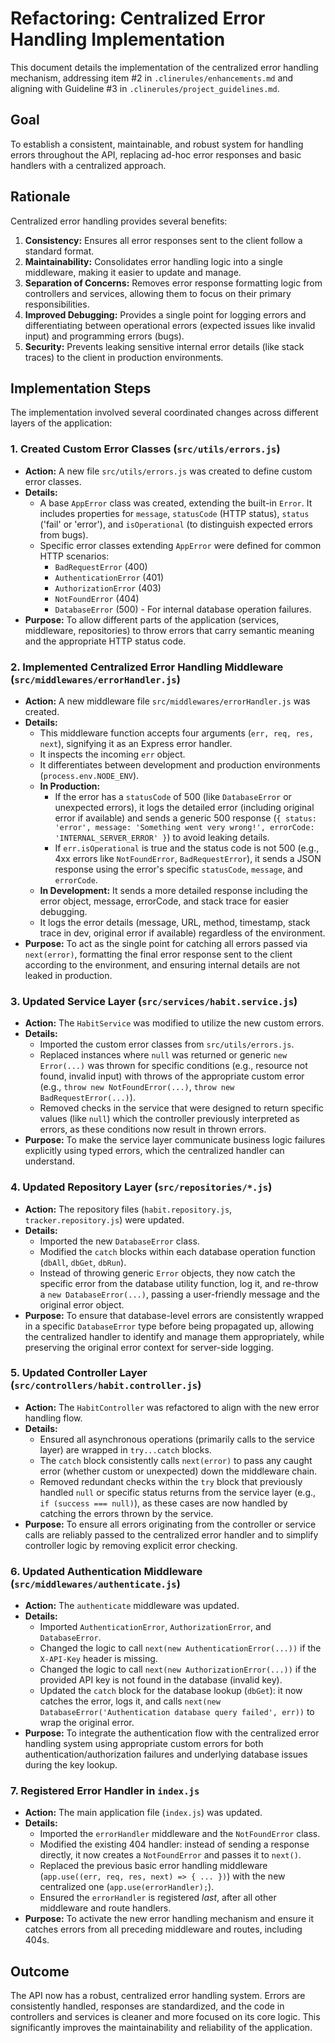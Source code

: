 # Refactoring: Centralized Error Handling Implementation

This document details the implementation of the centralized error handling mechanism, addressing item #2 in `.clinerules/enhancements.md` and aligning with Guideline #3 in `.clinerules/project_guidelines.md`.

## Goal

To establish a consistent, maintainable, and robust system for handling errors throughout the API, replacing ad-hoc error responses and basic handlers with a centralized approach.

## Rationale

Centralized error handling provides several benefits:

1.  **Consistency:** Ensures all error responses sent to the client follow a standard format.
2.  **Maintainability:** Consolidates error handling logic into a single middleware, making it easier to update and manage.
3.  **Separation of Concerns:** Removes error response formatting logic from controllers and services, allowing them to focus on their primary responsibilities.
4.  **Improved Debugging:** Provides a single point for logging errors and differentiating between operational errors (expected issues like invalid input) and programming errors (bugs).
5.  **Security:** Prevents leaking sensitive internal error details (like stack traces) to the client in production environments.

## Implementation Steps

The implementation involved several coordinated changes across different layers of the application:

### 1. Created Custom Error Classes (`src/utils/errors.js`)

- **Action:** A new file `src/utils/errors.js` was created to define custom error classes.
- **Details:**
  - A base `AppError` class was created, extending the built-in `Error`. It includes properties for `message`, `statusCode` (HTTP status), `status` ('fail' or 'error'), and `isOperational` (to distinguish expected errors from bugs).
  - Specific error classes extending `AppError` were defined for common HTTP scenarios:
    - `BadRequestError` (400)
    - `AuthenticationError` (401)
    - `AuthorizationError` (403)
    - `NotFoundError` (404)
    - `DatabaseError` (500) - For internal database operation failures.
- **Purpose:** To allow different parts of the application (services, middleware, repositories) to throw errors that carry semantic meaning and the appropriate HTTP status code.

### 2. Implemented Centralized Error Handling Middleware (`src/middlewares/errorHandler.js`)

- **Action:** A new middleware file `src/middlewares/errorHandler.js` was created.
- **Details:**
  - This middleware function accepts four arguments (`err, req, res, next`), signifying it as an Express error handler.
  - It inspects the incoming `err` object.
  - It differentiates between development and production environments (`process.env.NODE_ENV`).
  - **In Production:**
    - If the error has a `statusCode` of 500 (like `DatabaseError` or unexpected errors), it logs the detailed error (including original error if available) and sends a generic 500 response (`{ status: 'error', message: 'Something went very wrong!', errorCode: 'INTERNAL_SERVER_ERROR' }`) to avoid leaking details.
    - If `err.isOperational` is true and the status code is not 500 (e.g., 4xx errors like `NotFoundError`, `BadRequestError`), it sends a JSON response using the error's specific `statusCode`, `message`, and `errorCode`.
  - **In Development:** It sends a more detailed response including the error object, message, errorCode, and stack trace for easier debugging.
  - It logs the error details (message, URL, method, timestamp, stack trace in dev, original error if available) regardless of the environment.
- **Purpose:** To act as the single point for catching all errors passed via `next(error)`, formatting the final error response sent to the client according to the environment, and ensuring internal details are not leaked in production.

### 3. Updated Service Layer (`src/services/habit.service.js`)

- **Action:** The `HabitService` was modified to utilize the new custom errors.
- **Details:**
  - Imported the custom error classes from `src/utils/errors.js`.
  - Replaced instances where `null` was returned or generic `new Error(...)` was thrown for specific conditions (e.g., resource not found, invalid input) with throws of the appropriate custom error (e.g., `throw new NotFoundError(...)`, `throw new BadRequestError(...)`).
  - Removed checks in the service that were designed to return specific values (like `null`) which the controller previously interpreted as errors, as these conditions now result in thrown errors.
- **Purpose:** To make the service layer communicate business logic failures explicitly using typed errors, which the centralized handler can understand.

### 4. Updated Repository Layer (`src/repositories/*.js`)

- **Action:** The repository files (`habit.repository.js`, `tracker.repository.js`) were updated.
- **Details:**
  - Imported the new `DatabaseError` class.
  - Modified the `catch` blocks within each database operation function (`dbAll`, `dbGet`, `dbRun`).
  - Instead of throwing generic `Error` objects, they now catch the specific error from the database utility function, log it, and re-throw a `new DatabaseError(...)`, passing a user-friendly message and the original error object.
- **Purpose:** To ensure that database-level errors are consistently wrapped in a specific `DatabaseError` type before being propagated up, allowing the centralized handler to identify and manage them appropriately, while preserving the original error context for server-side logging.

### 5. Updated Controller Layer (`src/controllers/habit.controller.js`)

- **Action:** The `HabitController` was refactored to align with the new error handling flow.
- **Details:**
  - Ensured all asynchronous operations (primarily calls to the service layer) are wrapped in `try...catch` blocks.
  - The `catch` block consistently calls `next(error)` to pass any caught error (whether custom or unexpected) down the middleware chain.
  - Removed redundant checks within the `try` block that previously handled `null` or specific status returns from the service layer (e.g., `if (success === null)`), as these cases are now handled by catching the errors thrown by the service.
- **Purpose:** To ensure all errors originating from the controller or service calls are reliably passed to the centralized error handler and to simplify controller logic by removing explicit error checking.

### 6. Updated Authentication Middleware (`src/middlewares/authenticate.js`)

- **Action:** The `authenticate` middleware was updated.
- **Details:**
  - Imported `AuthenticationError`, `AuthorizationError`, and `DatabaseError`.
  - Changed the logic to call `next(new AuthenticationError(...))` if the `X-API-Key` header is missing.
  - Changed the logic to call `next(new AuthorizationError(...))` if the provided API key is not found in the database (invalid key).
  - Updated the `catch` block for the database lookup (`dbGet`): it now catches the error, logs it, and calls `next(new DatabaseError('Authentication database query failed', err))` to wrap the original error.
- **Purpose:** To integrate the authentication flow with the centralized error handling system using appropriate custom errors for both authentication/authorization failures and underlying database issues during the key lookup.

### 7. Registered Error Handler in `index.js`

- **Action:** The main application file (`index.js`) was updated.
- **Details:**
  - Imported the `errorHandler` middleware and the `NotFoundError` class.
  - Modified the existing 404 handler: instead of sending a response directly, it now creates a `NotFoundError` and passes it to `next()`.
  - Replaced the previous basic error handling middleware (`app.use((err, req, res, next) => { ... })`) with the new centralized one (`app.use(errorHandler);`).
  - Ensured the `errorHandler` is registered _last_, after all other middleware and route handlers.
- **Purpose:** To activate the new error handling mechanism and ensure it catches errors from all preceding middleware and routes, including 404s.

## Outcome

The API now has a robust, centralized error handling system. Errors are consistently handled, responses are standardized, and the code in controllers and services is cleaner and more focused on its core logic. This significantly improves the maintainability and reliability of the application.
